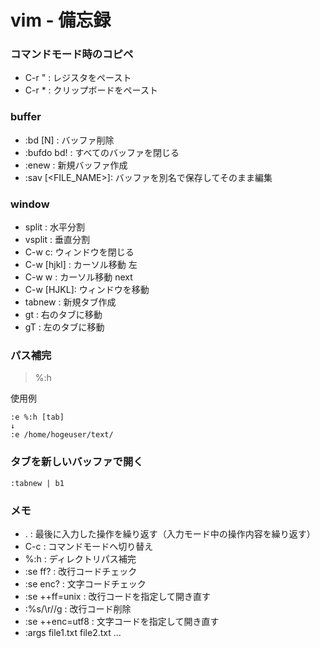 # vim - 備忘録


### コマンドモード時のコピペ

* C-r " : レジスタをペースト
* C-r * : クリップボードをペースト


### buffer

* :bd [N] : バッファ削除
* :bufdo bd! : すべてのバッファを閉じる
* :enew : 新規バッファ作成
* :sav \[\<FILE_NAME\>\]: バッファを別名で保存してそのまま編集

### window

* split : 水平分割
* vsplit : 垂直分割
* C-w c: ウィンドウを閉じる
* C-w [hjkl] : カーソル移動 左
* C-w w : カーソル移動 next
* C-w [HJKL]: ウィンドウを移動
* tabnew : 新規タブ作成
* gt : 右のタブに移動
* gT : 左のタブに移動

### パス補完

> %:h

使用例

```
:e %:h [tab]
↓
:e /home/hogeuser/text/
```

### タブを新しいバッファで開く

```vim
:tabnew | b1
```

### メモ

* . : 最後に入力した操作を繰り返す（入力モード中の操作内容を繰り返す）
* C-c : コマンドモードへ切り替え
* %:h : ディレクトリパス補完
* :se ff? : 改行コードチェック
* :se enc? : 文字コードチェック
* :se ++ff=unix : 改行コードを指定して開き直す
* :%s/\r//g : 改行コード削除
* :se ++enc=utf8 : 文字コードを指定して開き直す
* :args file1.txt file2.txt ...

